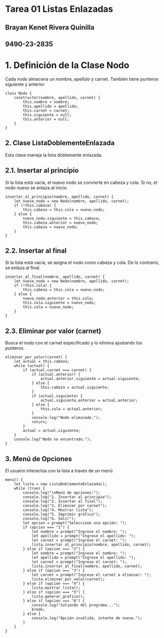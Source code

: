 # Tarea 01 Listas Enlazadas
## Brayan Kenet Rivera Quinilla 
## 9490-23-2835

# 1. Definición de la Clase Nodo
Cada nodo almacena un nombre, apellido y carnet. También tiene punteros siguiente y anterior.

```
class Nodo {
    constructor(nombre, apellido, carnet) {
        this.nombre = nombre;
        this.apellido = apellido;
        this.carnet = carnet;
        this.siguiente = null;
        this.anterior = null;
    }
}
```


## 2. Clase ListaDoblementeEnlazada
Esta clase maneja la lista doblemente enlazada.

## 2.1. Insertar al principio
Si la lista está vacía, el nuevo nodo se convierte en cabeza y cola. Si no, el nodo nuevo se enlaza al inicio.
```
insertar_al_principio(nombre, apellido, carnet) {
    let nuevo_nodo = new Nodo(nombre, apellido, carnet);
    if (!this.cabeza) {
        this.cabeza = this.cola = nuevo_nodo;
    } else {
        nuevo_nodo.siguiente = this.cabeza;
        this.cabeza.anterior = nuevo_nodo;
        this.cabeza = nuevo_nodo;
    }
}
```
## 2.2. Insertar al final
Si la lista está vacía, se asigna el nodo como cabeza y cola. De lo contrario, se enlaza al final.
```
insertar_al_final(nombre, apellido, carnet) {
    let nuevo_nodo = new Nodo(nombre, apellido, carnet);
    if (!this.cola) {
        this.cabeza = this.cola = nuevo_nodo;
    } else {
        nuevo_nodo.anterior = this.cola;
        this.cola.siguiente = nuevo_nodo;
        this.cola = nuevo_nodo;
    }
}
```
## 2.3. Eliminar por valor (carnet)
Busca el nodo con el carnet especificado y lo elimina ajustando los punteros.
```
eliminar_por_valor(carnet) {
    let actual = this.cabeza;
    while (actual) {
        if (actual.carnet === carnet) {
            if (actual.anterior) {
                actual.anterior.siguiente = actual.siguiente;
            } else {
                this.cabeza = actual.siguiente;
            }
            if (actual.siguiente) {
                actual.siguiente.anterior = actual.anterior;
            } else {
                this.cola = actual.anterior;
            }
            console.log("Nodo eliminado.");
            return;
        }
        actual = actual.siguiente;
    }
    console.log("Nodo no encontrado.");
}
```
## 3. Menú de Opciones
El usuario interactúa con la lista a través de un menú
```
menu() {
    let lista = new ListaDoblementeEnlazada();
    while (true) {
        console.log("\nMenú de opciones:");
        console.log("1. Insertar al principio");
        console.log("2. Insertar al final");
        console.log("3. Eliminar por carnet");
        console.log("4. Mostrar lista");
        console.log("5. Imprimir gráfico");
        console.log("6. Salir");
        let opcion = prompt("Seleccione una opción: ");
        if (opcion === "1") {
            let nombre = prompt("Ingrese el nombre: ");
            let apellido = prompt("Ingrese el apellido: ");
            let carnet = prompt("Ingrese el carnet: ");
            lista.insertar_al_principio(nombre, apellido, carnet);
        } else if (opcion === "2") {
            let nombre = prompt("Ingrese el nombre: ");
            let apellido = prompt("Ingrese el apellido: ");
            let carnet = prompt("Ingrese el carnet: ");
            lista.insertar_al_final(nombre, apellido, carnet);
        } else if (opcion === "3") {
            let carnet = prompt("Ingrese el carnet a eliminar: ");
            lista.eliminar_por_valor(carnet);
        } else if (opcion === "4") {
            lista.mostrar_lista();
        } else if (opcion === "5") {
            lista.generar_grafico();
        } else if (opcion === "6") {
            console.log("Saliendo del programa...");
            break;
        } else {
            console.log("Opción inválida, intente de nuevo.");
        }
    }
}
```
